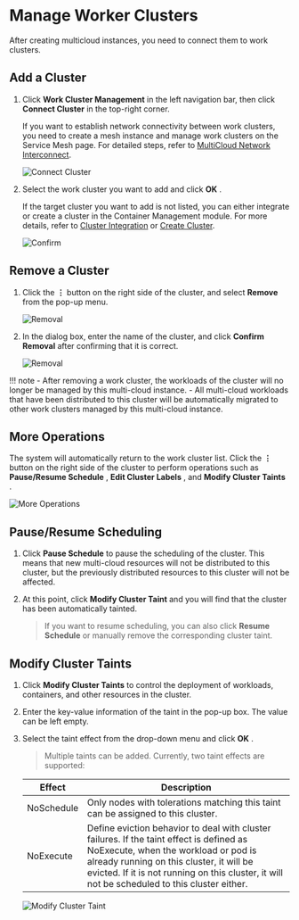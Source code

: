 # Manage Worker Clusters

After creating multicloud instances, you need to connect them to work clusters.

## Add a Cluster

1. Click __Work Cluster Management__ in the left navigation bar, then click __Connect Cluster__ in the top-right corner.

    If you want to establish network connectivity between work clusters, you need to create a mesh instance and manage work clusters on the Service Mesh page. For detailed steps, refer to [MultiCloud Network Interconnect](../mspider/user-guide/multicluster/cluster-interconnect.md).

    ![Connect Cluster](images/cluster01.png)

2. Select the work cluster you want to add and click __OK__ .

    If the target cluster you want to add is not listed, you can either integrate or create a cluster in the Container Management module. For more details, refer to [Cluster Integration](../kpanda/user-guide/clusters/integrate-cluster.md) or [Create Cluster](../kpanda/user-guide/clusters/create-cluster.md).

    ![Confirm](images/cluster02.png)

## Remove a Cluster

1. Click the __⋮__ button on the right side of the cluster, and select __Remove__ from the pop-up menu.

    ![Removal](images/cluster03.png)

2. In the dialog box, enter the name of the cluster, and click __Confirm Removal__ after confirming that it is correct.

    ![Removal](images/cluster04.png)

!!! note
    - After removing a work cluster, the workloads of the cluster will no longer be managed by this multi-cloud instance.
    - All multi-cloud workloads that have been distributed to this cluster will be automatically migrated to other work clusters managed by this multi-cloud instance.

## More Operations

The system will automatically return to the work cluster list. Click the __⋮__ button on the right side of the cluster to perform operations such as __Pause/Resume Schedule__ , __Edit Cluster Labels__ , and __Modify Cluster Taints__ .

![More Operations](images/cluster05.png)

## Pause/Resume Scheduling

1. Click __Pause Schedule__ to pause the scheduling of the cluster. This means that new multi-cloud resources will not be distributed to this cluster, but the previously distributed resources to this cluster will not be affected.

2. At this point, click __Modify Cluster Taint__ and you will find that the cluster has been automatically tainted.

    > If you want to resume scheduling, you can also click __Resume Schedule__ or manually remove the corresponding cluster taint.

## Modify Cluster Taints

1. Click __Modify Cluster Taints__ to control the deployment of workloads, containers, and other resources in the cluster.

2. Enter the key-value information of the taint in the pop-up box. The value can be left empty.

3. Select the taint effect from the drop-down menu and click __OK__ .

    > Multiple taints can be added. Currently, two taint effects are supported:

    | Effect      | Description                                                  |
    | ----------- | ------------------------------------------------------------ |
    | NoSchedule  | Only nodes with tolerations matching this taint can be assigned to this cluster. |
    | NoExecute   | Define eviction behavior to deal with cluster failures. If the taint effect is defined as NoExecute, when the workload or pod is already running on this cluster, it will be evicted. If it is not running on this cluster, it will not be scheduled to this cluster either. |

   ![Modify Cluster Taint](images/cluster06.png)
